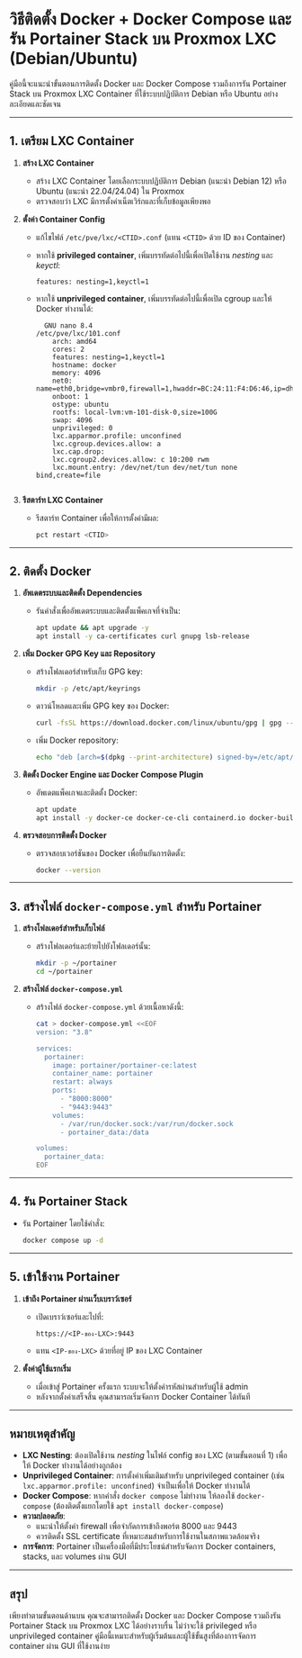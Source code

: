 
# วิธีติดตั้ง Docker + Docker Compose และรัน Portainer Stack บน Proxmox LXC (Debian/Ubuntu)

คู่มือนี้จะแนะนำขั้นตอนการติดตั้ง Docker และ Docker Compose รวมถึงการรัน Portainer Stack บน Proxmox LXC Container ที่ใช้ระบบปฏิบัติการ Debian หรือ Ubuntu อย่างละเอียดและชัดเจน

----------

## 1. เตรียม LXC Container

1.  **สร้าง LXC Container**
    
    -   สร้าง LXC Container โดยเลือกระบบปฏิบัติการ Debian (แนะนำ Debian 12) หรือ Ubuntu (แนะนำ 22.04/24.04) ใน Proxmox
    -   ตรวจสอบว่า LXC มีการตั้งค่าเน็ตเวิร์กและที่เก็บข้อมูลเพียงพอ
2.  **ตั้งค่า Container Config**
    
    -   แก้ไขไฟล์ `/etc/pve/lxc/<CTID>.conf` (แทน `<CTID>` ด้วย ID ของ Container)
    -   หากใช้ **privileged container**, เพิ่มบรรทัดต่อไปนี้เพื่อเปิดใช้งาน _nesting_ และ _keyctl_:
        
        ```plaintext
        features: nesting=1,keyctl=1
        
        ```
        
    -   หากใช้ **unprivileged container**, เพิ่มบรรทัดต่อไปนี้เพื่อเปิด cgroup และให้ Docker ทำงานได้:
        
        ```plaintext
          GNU nano 8.4                                                              /etc/pve/lxc/101.conf                                                                       
            arch: amd64
            cores: 2
            features: nesting=1,keyctl=1
            hostname: docker
            memory: 4096
            net0: name=eth0,bridge=vmbr0,firewall=1,hwaddr=BC:24:11:F4:D6:46,ip=dhcp,type=veth
            onboot: 1
            ostype: ubuntu
            rootfs: local-lvm:vm-101-disk-0,size=100G
            swap: 4096
            unprivileged: 0
            lxc.apparmor.profile: unconfined
            lxc.cgroup.devices.allow: a
            lxc.cap.drop:
            lxc.cgroup2.devices.allow: c 10:200 rwm
            lxc.mount.entry: /dev/net/tun dev/net/tun none bind,create=file

        
        ```
        
3.  **รีสตาร์ท LXC Container**
    
    -   รีสตาร์ท Container เพื่อให้การตั้งค่ามีผล:
        
        ```bash
        pct restart <CTID>
        
        ```
        

----------

## 2. ติดตั้ง Docker

1.  **อัพเดตระบบและติดตั้ง Dependencies**
    
    -   รันคำสั่งเพื่ออัพเดตระบบและติดตั้งแพ็คเกจที่จำเป็น:
        
        ```bash
        apt update && apt upgrade -y
        apt install -y ca-certificates curl gnupg lsb-release
        
        ```
        
2.  **เพิ่ม Docker GPG Key และ Repository**
    
    -   สร้างโฟลเดอร์สำหรับเก็บ GPG key:
        
        ```bash
        mkdir -p /etc/apt/keyrings
        
        ```
        
    -   ดาวน์โหลดและเพิ่ม GPG key ของ Docker:
        
        ```bash
        curl -fsSL https://download.docker.com/linux/ubuntu/gpg | gpg --dearmor -o /etc/apt/keyrings/docker.gpg
        
        ```
        
    -   เพิ่ม Docker repository:
        
        ```bash
        echo "deb [arch=$(dpkg --print-architecture) signed-by=/etc/apt/keyrings/docker.gpg] https://download.docker.com/linux/ubuntu $(lsb_release -cs) stable" | tee /etc/apt/sources.list.d/docker.list > /dev/null
        
        ```
        
3.  **ติดตั้ง Docker Engine และ Docker Compose Plugin**
    
    -   อัพเดตแพ็คเกจและติดตั้ง Docker:
        
        ```bash
        apt update
        apt install -y docker-ce docker-ce-cli containerd.io docker-buildx-plugin docker-compose-plugin
        
        ```
        
4.  **ตรวจสอบการติดตั้ง Docker**
    
    -   ตรวจสอบเวอร์ชันของ Docker เพื่อยืนยันการติดตั้ง:
        
        ```bash
        docker --version
        
        ```
        

----------

## 3. สร้างไฟล์ `docker-compose.yml` สำหรับ Portainer

1.  **สร้างโฟลเดอร์สำหรับเก็บไฟล์**
    
    -   สร้างโฟลเดอร์และย้ายไปยังโฟลเดอร์นั้น:
        
        ```bash
        mkdir -p ~/portainer
        cd ~/portainer
        
        ```
        
2.  **สร้างไฟล์ `docker-compose.yml`**
    
    -   สร้างไฟล์ `docker-compose.yml` ด้วยเนื้อหาดังนี้:
        
        ```bash
        cat > docker-compose.yml <<EOF
        version: "3.8"
        
        services:
          portainer:
            image: portainer/portainer-ce:latest
            container_name: portainer
            restart: always
            ports:
              - "8000:8000"
              - "9443:9443"
            volumes:
              - /var/run/docker.sock:/var/run/docker.sock
              - portainer_data:/data
        
        volumes:
          portainer_data:
        EOF
        
        ```
        

----------

## 4. รัน Portainer Stack

-   รัน Portainer โดยใช้คำสั่ง:
    
    ```bash
    docker compose up -d
    
    ```
    

----------

## 5. เข้าใช้งาน Portainer

1.  **เข้าถึง Portainer ผ่านเว็บเบราว์เซอร์**
    
    -   เปิดเบราว์เซอร์และไปที่:
        
        ```
        https://<IP-ของ-LXC>:9443
        
        ```
        
    -   แทน `<IP-ของ-LXC>` ด้วยที่อยู่ IP ของ LXC Container
2.  **ตั้งค่าผู้ใช้แรกเริ่ม**
    
    -   เมื่อเข้าสู่ Portainer ครั้งแรก ระบบจะให้ตั้งค่ารหัสผ่านสำหรับผู้ใช้ admin
    -   หลังจากตั้งค่าเสร็จสิ้น คุณสามารถเริ่มจัดการ Docker Container ได้ทันที

----------

## หมายเหตุสำคัญ

-   **LXC Nesting**: ต้องเปิดใช้งาน _nesting_ ในไฟล์ config ของ LXC (ตามขั้นตอนที่ 1) เพื่อให้ Docker ทำงานได้อย่างถูกต้อง
-   **Unprivileged Container**: การตั้งค่าเพิ่มเติมสำหรับ unprivileged container (เช่น `lxc.apparmor.profile: unconfined`) จำเป็นเพื่อให้ Docker ทำงานได้
-   **Docker Compose**: หากคำสั่ง `docker compose` ไม่ทำงาน ให้ลองใช้ `docker-compose` (ต้องติดตั้งแยกโดยใช้ `apt install docker-compose`)
-   **ความปลอดภัย**:
    -   แนะนำให้ตั้งค่า firewall เพื่อจำกัดการเข้าถึงพอร์ต 8000 และ 9443
    -   ควรติดตั้ง SSL certificate ที่เหมาะสมสำหรับการใช้งานในสภาพแวดล้อมจริง
-   **การจัดการ**: Portainer เป็นเครื่องมือที่มีประโยชน์สำหรับจัดการ Docker containers, stacks, และ volumes ผ่าน GUI

----------

## สรุป

เพียงทำตามขั้นตอนด้านบน คุณจะสามารถติดตั้ง Docker และ Docker Compose รวมถึงรัน Portainer Stack บน Proxmox LXC ได้อย่างราบรื่น ไม่ว่าจะใช้ privileged หรือ unprivileged container คู่มือนี้เหมาะสำหรับผู้เริ่มต้นและผู้ใช้ขั้นสูงที่ต้องการจัดการ container ผ่าน GUI ที่ใช้งานง่าย
